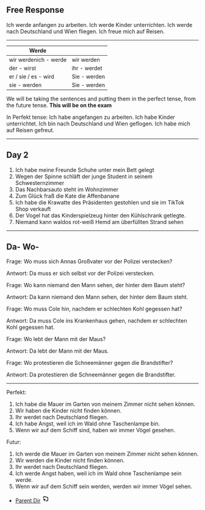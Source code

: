 ## Free Response

Ich werde anfangen zu arbeiten. Ich werde Kinder unterrichten. Ich werde nach Deutschland und Wien fliegen. Ich freue mich auf Reisen.

****

| Werde                 |              |
| --------------------- | ------------ |
| wir werdenich - werde | wir werden   |
| der - wirst           | ihr - werdet |
| er / sie / es - wird  | Sie - werden |
| sie - werden          | Sie - werden |
We will be taking the sentences and putting them in the perfect tense, from the future tense. <b>This will be on the exam</b> 

In Perfekt tense:
Ich habe angefangen zu arbeiten. Ich habe Kinder unterrichtet. Ich bin nach Deutschland und Wien geflogen. Ich habe mich auf Reisen gefreut.

****

## Day 2

1) Ich habe meine Freunde Schuhe unter mein Bett gelegt
2) Wegen der Spinne schläft der junge Student in seinem Schwesternzimmer
3) Das Nachbarsauto steht im Wohnzimmer
4) Zum Glück fraß die Kate die Affenbanane
5) Ich habe die Krawatte des Präsidenten gestohlen und sie im TikTok Shop verkauft
6) Der Vogel hat das Kinderspielzeug hinter den Kühlschrank getlegte.
7) Niemand kann waldos rot-weiß Hemd am überfüllten Strand sehen

****

## Da- Wo-

Frage: Wo muss sich Annas Großvater vor der Polizei verstecken?

Antwort: Da muss er sich selbst vor der Polizei verstecken.

Frage: Wo kann niemand den Mann sehen, der hinter dem Baum steht?

Antwort: Da kann niemand den Mann sehen, der hinter dem Baum steht.

Frage: Wo muss Cole hin, nachdem er schlechten Kohl gegessen hat?

Antwort: Da muss Cole ins Krankenhaus gehen, nachdem er schlechten Kohl gegessen hat.

Frage: Wo lebt der Mann mit der Maus?

Antwort: Da lebt der Mann mit der Maus.

Frage: Wo protestieren die Schneemänner gegen die Brandstifter?

Antwort: Da protestieren die Schneemänner gegen die Brandstifter.

****

Perfekt:
1) Ich habe die Mauer im Garten von meinem Zimmer nicht sehen können.
2) Wir haben die Kinder nicht finden können.
3) Ihr werdet nach Deutschland fliegen.
4) Ich habe Angst, weil ich im Wald ohne Taschenlampe bin.
5) Wenn wir auf dem Schiff sind, haben wir immer Vögel gesehen.

Futur:
1) Ich werde die Mauer im Garten von meinem Zimmer nicht sehen können.
2) Wir werden die Kinder nicht finden können.
3) Ihr werdet nach Deutschland fliegen.
4) Ich werde Angst haben, weil ich im Wald ohne Taschenlampe sein werde.
5) Wenn wir auf dem Schiff sein werden, werden wir immer Vögel sehen.


- [Parent Dir](Index.md) <img src="../../Assets/parent.png" alt="Root Dir Folder" style="width:20px;height:20px;">
